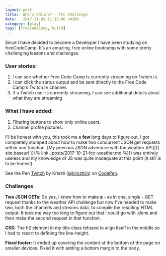 ```yaml
---
layout: post
title:  Who's Online? - fCC Challenge
date:   2017-11-03 11:15:06 +0100
category: [play]
tags: [freeCodeCamp, build]
---
```


Since I have decided to become a Developer I have been studying on freeCodeCamp. It’s an amazing, free online bootcamp with some pretty challenging lessons and challenges.

### User stories:

1. I can see whether Free Code Camp is currently streaming on Twitch.tv.
2. I can click the status output and be sent directly to the Free Code Camp's Twitch.tv channel.
3. If a Twitch user is currently streaming, I can see additional details about what they are streaming.

### What I have added:

1. Filtering buttons to show only online users.
2. Channel profile pictures.

I’ll be honest with you, this took me a **few** long days to figure out. I got completely stumped about how to make two concurrent JSON get requests within one function. [My previous JSON adventure with the weather API]({{ site.baseurl }}{% link _posts/2017-10-21-fcc-weather.md %})) was entirely useless and my knowledge of JS was quite inadequate at this point (it still is to be honest).

<p class="codepen" data-default-tab="js,result" data-embed-version="2" data-height="500" data-pen-title="Twitch" data-slug-hash="wrVWZJ" data-theme-id="0" data-user="krisztiiin">See the Pen <a href="https://codepen.io/krisztiiin/pen/wrVWZJ/">Twitch</a> by Kriszti (<a href="https://codepen.io/krisztiiin">@krisztiiin</a>) on <a href="https://codepen.io">CodePen</a>.</p>
<script async src="https://production-assets.codepen.io/assets/embed/ei.js"></script>

### Challenges
**Two JSON GETs:** So yes, I knew how to make **a** - as in one, single - GET request thanks to the weather API challenge but now I've needed to make two, both the channels and streams data, to compile the resulting HTML output. It took me way too long to figure out that I could go with .done and then make the second request in that function.

**CSS:** The h2 element in my title class refused to align itself in the middle so I had to resort to defining the line-height.

**Fixed footer:** It ended up covering the content at the bottom of the page on smaller devices. Fixed it with adding a bottom margin to the body.